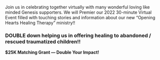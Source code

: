 Join us in celebrating together virtually with many wonderful loving like minded Genesis supporters. We will Premier our 2022 30-minute Virtual Event filled with touching stories and information about our new “Opening Hearts Healing Therapy” ministry!!

### DOUBLE down helping us in offering healing to abandoned / rescued traumatized children!!

**\$25K Matching Grant — Double Your Impact!**
